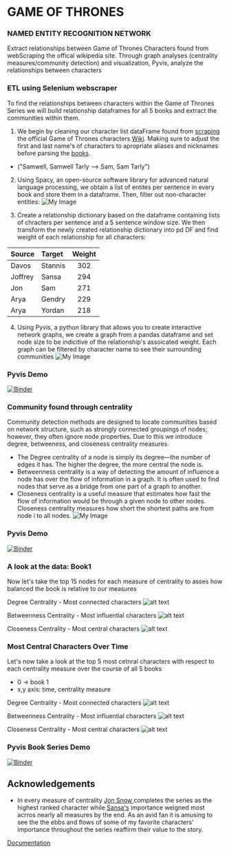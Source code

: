 # GAME OF THRONES
### NAMED ENTITY RECOGNITION NETWORK

Extract relationships between Game of Thrones Characters found from webScraping the offical wikipedia site. Through graph analyses (centrality measures/community detection) and visualization, Pyvis, analyze the relationships between characters


### ETL using Selenium webscraper
To find the relationships between characters within the Game of Thrones Series we will build relationship dataframes for all 5 books and extract the communities within them.

1. We begin by cleaning our character list dataFrame found from [scraping](https://github.com/bmar97/Game-of-Thrones-NueralNet/blob/main/WebScraper_ETL.ipynb) the official Game of Thrones characters [Wiki](https://en.wikipedia.org/wiki/List_of_Game_of_Thrones_characters). Making sure to adjust the first and last name's of characters to apropriate aliases and nicknames before parsing the [books](https://github.com/bmar97/Game-of-Thrones-Network/tree/main/data).
- ("Samwell, Samwell Tarly --> Sam, Sam Tarly") 

2. Using Spacy, an open-source software library for advanced natural language processing, we obtain a list of entites per sentence in every book and store them in a dataframe. Then, filter out non-character entities:
![My Image](https://github.com/bmar97/Game-of-Thrones-NueralNet/blob/main/images/book_filter.png?raw=true)

3. Create a relationship dictionary based on the dataframe containing lists of chracters per sentence and a 5 sentence window size. We then transform the newly created relationship dictionary into pd DF and find weight of each relationship for all characters:

| Source| Target | Weight |
| :--- | :--- | :---: |
| Davos | Stannis | 302 |
| Joffrey | Sansa | 294 |
| Jon | Sam | 271 |
| Arya | Gendry | 229 |
| Arya | Yordan | 218 |

4. Using Pyvis, a python library that allows you to create interactive network graphs, we create a graph from a pandas dataframe and set node size to be indicitive of the relationship's assoicated weight. Each graph can be filtered by character name to see their surrounding communities
![My Image](https://github.com/bmar97/Game-of-Thrones-NueralNet/blob/main/images/pyvis_demo.png?raw=true)


### **Pyvis Demo**
[![Binder](https://mybinder.org/badge_logo.svg)](https://mybinder.org/v2/gh/bmar97/Game-of-Thrones-NueralNet/HEAD?labpath=Pyvis_Graph_Demo.ipynb)
### Community found through centrality 
Community detection methods are designed to locate communities based on network structure, such as strongly connected groupings of nodes; however, they often ignore node properties. Due to this we introduce degree, betweeness, and closeness centrality measures.
- The Degree centrality of a node is simply its degree—the number of edges it has. The higher the degree, the more central the node is.
- Betweenness centrality is a way of detecting the amount of influence a node has over the flow of information in a graph. It is often used to find nodes that serve as a bridge from one part of a graph to another.
- Closeness centrality is a useful measure that estimates how fast the flow of information would be through a given node to other nodes. Closeness centrality measures how short the shortest paths are from node i to all nodes.
![My Image](https://github.com/bmar97/Game-of-Thrones-NueralNet/blob/main/images/pyvisCD_demo.png?raw=true)


### **Pyvis Demo**
[![Binder](https://mybinder.org/badge_logo.svg)](https://mybinder.org/v2/gh/bmar97/Game-of-Thrones-NueralNet/HEAD?labpath=Community_Detecion.ipynb)
### A look at the data: Book1
Now let's take the top 15 nodes for each measure of centrality to asses how balanced the book is relative to our measures

Degree Centrality - Most connected characters
![alt text](https://github.com/bmar97/Game-of-Thrones-NueralNet/blob/main/images/degree_centrality.png?raw=true)

Betweenness Centrality - Most influential characters 
![alt text](https://github.com/bmar97/Game-of-Thrones-NueralNet/blob/main/images/betweenness_centrality.png?raw=true)

Closeness Centrality - Most central characters
![alt text](https://github.com/bmar97/Game-of-Thrones-NueralNet/blob/main/images/closeness_centrality.png?raw=true)

### Most Central Characters Over Time
Let's now take a look at the top 5 most cetnral characters with respect to each centrality measure over the course of all 5 books 
- 0 -> book 1
- x,y axis: time, centrality measure

Degree Centrality - Most connected characters
![alt text](https://github.com/bmar97/Game-of-Thrones-NueralNet/blob/main/images/degree_ovt.png?raw=true)

Betweenness Centrality - Most influential characters
![alt text](https://github.com/bmar97/Game-of-Thrones-NueralNet/blob/main/images/betweenness_ovt.png?raw=true)

Closeness Centrality - Most central characters
![alt text](https://github.com/bmar97/Game-of-Thrones-NueralNet/blob/main/images/closeness00_ovt.png?raw=true)

### **Pyvis Book Series Demo**
[![Binder](https://mybinder.org/badge_logo.svg)](https://mybinder.org/v2/gh/bmar97/Game-of-Thrones-NueralNet/main?labpath=Centrality_ovt.ipynb)
## Acknowledgements

 - In every measure of centrality [Jon Snow ](https://en.wikipedia.org/wiki/Jon_Snow_(character)) completes the series as the highest ranked character while [Sansa's](https://en.wikipedia.org/wiki/Sansa_Stark) importance weigned most acrros nearly all measures by the end. As an avid fan it is amusing to see the the ebbs and flows of some of my favorite characters' importance throughout the series reaffirm their value to the story. 

[Documentation](https://github.com/bmar97/Game-of-Thrones-NueralNet/blob/main/code/functions.py)
